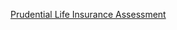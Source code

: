 [Prudential Life Insurance Assessment](https://www.kaggle.com/c/prudential-life-insurance-assessment)
